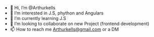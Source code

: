 - 👋 Hi, I’m @Arthurkells
- 👀 I’m interested in J.S, phython and Angulars
- 🌱 I’m currently learning J.S
- 💞️ I’m looking to collaborate on new Project (frontend development)
- 📫 How to reach me Arthurkells@gmail.com or a DM

<!---
Arthurkells/Arthurkells is a ✨ special ✨ repository because its `README.md` (this file) appears on your GitHub profile.
You can click the Preview link to take a look at your changes.
--->
